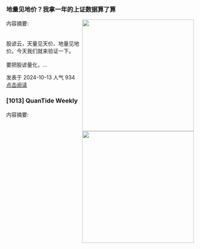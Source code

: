 
<div class="as-grid m-t-md">
<div class="card-columns">
    
<div>
<h3>地量见地价？我拿一年的上证数据算了算</h3>
<img src="https://images.jieyu.ai/images/university/toronto.webp" style="width: 300px" align="right"/>
<p><span>内容摘要:<br></span><br><br>股谚云，天量见天价、地量见地价。今天我们就来验证一下。<br><br>要把股谚量化，...</p>

<p><span style="margin-right:20px">发表于 2024-10-13 人气 934 </span><span><a href="https://www.jieyu.ai/blog/2024/10/13/An-enigma-find-range-which-i-is-the-minimum-number">点击阅读</a></span></p>

</div><!--end-article-->


<div>
<h3>[1013] QuanTide Weekly</h3>
<img src="https://images.jieyu.ai/images/university/toronto.webp" style="width: 300px" align="right"/>
<p><span>内容摘要:<br></span><style><br>    .dataframe tbody tr th:only-of-type {<br>        vertical-align: middle;<br>    }<br><br>    .dataframe tbody tr th {<br>        vertical-align...</p>

<p><span style="margin-right:20px">发表于 2024-10-13 人气 292 </span><span><a href="https://www.jieyu.ai/blog/2024/10/13/quantide-weekly-1013">点击阅读</a></span></p>

</div><!--end-article-->


<div>
<h3>[0929] QuanTide Weekly</h3>
<img src="https://images.jieyu.ai/images/hot/mybook/book-with-course.png" style="width: 300px" align="right"/>
<p><span>内容摘要:<br></span> 本周要闻<br>* 大涨！沪指本周大涨12.8%，沪深300上涨15.7%。<br>* 首份市值管理指引文件出炉，明确指数成分股与破净股的市值管理<br>* 长江证券：银行、地产、建筑和非银等板块或更有可能受益于破净公司估值提升计划<br><br><br> 下周看点<br>* 周一：财新发布9月PMI数据<br>...</p>

<p><span style="margin-right:20px">发表于 2024-09-29 人气 407 </span><span><a href="https://www.jieyu.ai/blog/2024/09/29/quantide-weekly-0929">点击阅读</a></span></p>

</div><!--end-article-->


<div>
<h3>[0922] QuanTide Weekly</h3>
<img src="https://images.jieyu.ai/images/university/ucl-wilkins-building.jpg" style="width: 300px" align="right"/>
<p><span>内容摘要:<br></span> 本周要闻<br>* 何立峰会见中美经济工作组美方代表团<br>* 公安机关严查资本市场“小作文”，三名造谣者被罚<br>* 证监会全面优化券商风控指标体系<br>* 美“生物安全法案”未被纳入参议院2025财年国防授权法案<br>* 贵州茅台：拟以30亿元-60亿元回购股份用于注销，上市以来首次发布回...</p>

<p><span style="margin-right:20px">发表于 2024-09-22 人气 780 </span><span><a href="https://www.jieyu.ai/blog/2024/09/22/quantide-weekly-0922">点击阅读</a></span></p>

</div><!--end-article-->


<div>
<h3>节前迎来揪心一幕！谁来告诉我，A股现在有没有低估？</h3>
<img src="https://images.jieyu.ai/images/2024/09/eastmoney-pe-stats.png" style="width: 300px" align="right"/>
<p><span>内容摘要:<br></span>节前迎来揪心一幕，主要指数均创出今年最低周收盘。很自然，我们也想知道，现在处于什么状态，存在着低估机会吗？这篇文章，我们从市盈利的角度来探讨是存在机会，还是要警惕陷阱。<br><br>我们通过akshare来获取沪指导市盈率。实际上，akshare中的这个数据又来自乐咕乐股网站。<br><br>```p...</p>

<p><span style="margin-right:20px">发表于 2024-09-16 人气 847 </span><span><a href="https://www.jieyu.ai/blog/2024/09/16/Is the A-share market undervalued?">点击阅读</a></span></p>

</div><!--end-article-->


<div>
<h3>[0915] QuanTide Weekly</h3>
<img src="https://images.jieyu.ai/images/university/Mackey_Auditorium-Colorado.jpg" style="width: 300px" align="right"/>
<p><span>内容摘要:<br></span> 本周要闻<br><br>* 主要指数创今年最低周收盘，也是5年最低周收盘<br>* 8月有增有降，广义货币增长6.5%，狭义货币下降7.3%。<br>* 一意孤行！美提高部分对华301关税 中方：强烈不满 坚决反对<br>* 茅台业绩说明会之后，本周白酒指数再跌3.21%<br><br> 下周看点<br>* 周三...</p>

<p><span style="margin-right:20px">发表于 2024-09-15 人气 363 </span><span><a href="https://www.jieyu.ai/blog/2024/09/15/quantide-weekly-0915">点击阅读</a></span></p>

</div><!--end-article-->


<div>
<h3>牛人太多：小市值因子之父，毕业论文被大佬狂怼</h3>
<img src="https://images.jieyu.ai/images/2024/09/rolf-banz.jpg" style="width: 300px" align="right"/>
<p><span>内容摘要:<br></span>Rolf W. Banz，瑞士人，70 年代在芝加哥大学获得博士学位，并在该校任教过。此后他在伦敦经营了一家专注于小盘股投资的投资精品店，1991 年出售给 Alliance Capital。职业生涯的最后阶段，他回到了瑞士，在一家瑞士私人银行的资产管理子公司担任了高级职位。<br><br>...</p>

<p><span style="margin-right:20px">发表于 2024-09-12 人气 861 </span><span><a href="https://www.jieyu.ai/blog/2024/09/12/rolf-banz">点击阅读</a></span></p>

</div><!--end-article-->


<div>
<h3>[0908] QuanTide Weekly</h3>
<img src="https://images.jieyu.ai/images/hot/mybook/mac-and-book.jpg" style="width: 300px" align="right"/>
<p><span>内容摘要:<br></span> 本周要闻<br><br>* 央行：降准有空间 利率进一步下行面临一定约束<br>* 巴菲特再次减持美国银行，这次要做空自己的祖国？<br>* 存量房贷下调预期落空，沪指连续三日跌破2800点<br><br> 下周看点<br>* 周一，8月CPI/PPI 数据发布<br>* 周一，茅台业绩说明会，对白酒行业的未来发...</p>

<p><span style="margin-right:20px">发表于 2024-09-08 人气 134 </span><span><a href="https://www.jieyu.ai/blog/2024/09/08/quantide-weekly-0908">点击阅读</a></span></p>

</div><!--end-article-->


<div>
<h3>金融/计量专业，硕士论文怎么确定研究课题？</h3>
<img src="https://images.jieyu.ai/images/university/north-chapel.jpg" style="width: 300px" align="right"/>
<p><span>内容摘要:<br></span>面对毕业论文的压力，选择一个既具有实际应用价值又能激发研究兴趣的主题至关重要。对金融/计量专业的学生来说，在众多研究领域中，量化交易是兼顾自己的专长、又有利于未来发展的一个选择。<br><br>今天是第一期，我们介绍如何确定研究课题。<br><br><br> 如何确定研究课题？<br><br>毕业论文最难的地方，是确...</p>

<p><span style="margin-right:20px">发表于 2024-09-04 人气 771 </span><span><a href="https://www.jieyu.ai/blog/2024/09/04/how-to-determine-research-topic">点击阅读</a></span></p>

</div><!--end-article-->


<div>
<h3>带你读论文：PCA、离散小波和 XGBoost构建交易策略</h3>
<img src="https://images.jieyu.ai/images/hot/mybook/book-with-flower.png" style="width: 300px" align="right"/>
<p><span>内容摘要:<br></span>> 这是 Nobre, Neves 发表于 2019 年的 [一篇论文](https://www.sciencedirect.com/science/article/abs/pii/S0957417419300995?via%3Dihub)。在论文一起，生成了一个机器学习交易策略...</p>

<p><span style="margin-right:20px">发表于 2024-09-03 人气 767 </span><span><a href="https://www.jieyu.ai/blog/2024/09/03/combining-pca-wavelet-and-xgboost">点击阅读</a></span></p>

</div><!--end-article-->


<div>
<h3>[0901] QuanTide Weekly</h3>
<img src="https://images.jieyu.ai/images/hot/mybook/iphone-6.jpg" style="width: 300px" align="right"/>
<p><span>内容摘要:<br></span> 本周要闻<br><br>* 市场传闻存量房贷利率下调，房地产 ETF 大涨，但尾盘多股炸板<br>* 中国 8 月官方制造业 PMI 为 49.1% 比上月下降 0.3 个百分点<br>* 国家市监总局宣布阿里整改完成<br>* 半年报第一股！桐昆股份同比增长 911.35%，为已发布半年报公司中净利...</p>

<p><span style="margin-right:20px">发表于 2024-09-01 人气 890 </span><span><a href="https://www.jieyu.ai/blog/2024/09/01/quantide-weekly-0901">点击阅读</a></span></p>

</div><!--end-article-->


<div>
<h3>快速傅里叶变换与股价预测研究</h3>
<img src="https://images.jieyu.ai/images/2024/08/may-the-force-be-with-you.jpg" style="width: 300px" align="right"/>
<p><span>内容摘要:<br></span>一个不证自明的事实：经济活动是有周期的。但是，这个事实似乎长久以来被量化界所忽略。无论是在资产定价理论，还是在趋势交易理论中我们几乎都找不到周期研究的位置 -- 在后者语境中，大家宁可使用“摆动”这样的术语，也不愿说破“周期”这个概念。<br><br>这篇文章里，我们就来探索股市中的周期。我...</p>

<p><span style="margin-right:20px">发表于 2024-08-26 人气 779 </span><span><a href="https://www.jieyu.ai/blog/2024/08/26/fft-and-stock-prediction">点击阅读</a></span></p>

</div><!--end-article-->

</div>
</div>


